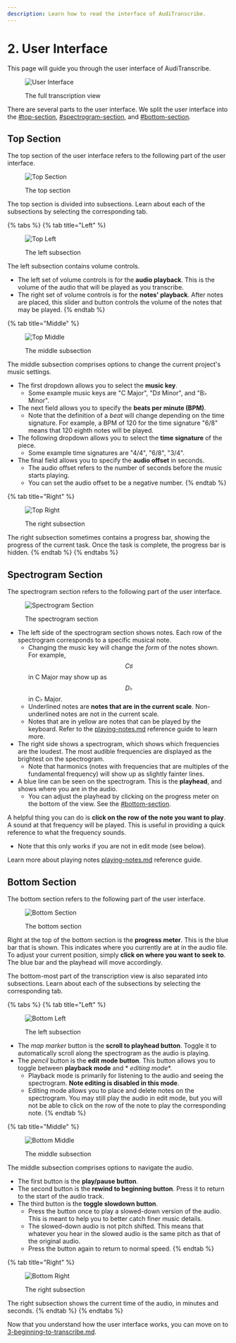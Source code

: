 ```yaml
---
description: Learn how to read the interface of AudiTranscribe.
---
```


# 2. User Interface

This page will guide you through the user interface of AudiTranscribe.

<figure><img src="img/2-user-interface/ui.png" alt="User Interface"><figcaption><p>The full transcription view</p></figcaption></figure>

There are several parts to the user interface. We split the user interface into
the [#top-section](2-user-interface.md#top-section "mention"), [#spectrogram-section](2-user-interface.md#spectrogram-section "mention"),
and [#bottom-section](2-user-interface.md#bottom-section "mention").

## Top Section

The top section of the user interface refers to the following part of the user interface.

<figure><img src="img/2-user-interface/top.png" alt="Top Section"><figcaption><p>The top section</p></figcaption></figure>

The top section is divided into subsections. Learn about each of the subsections by selecting the corresponding tab.

{% tabs %}
{% tab title="Left" %}
<figure><img src="img/2-user-interface/top-left.png" alt="Top Left"><figcaption><p>The left subsection</p></figcaption></figure>

The left subsection contains volume controls.

* The left set of volume controls is for the **audio playback**. This is the volume of the audio that will be played as
  you transcribe.
* The right set of volume controls is for the **notes' playback**. After notes are placed, this slider and button
  controls the volume of the notes that may be played.
  {% endtab %}

{% tab title="Middle" %}
<figure><img src="img/2-user-interface/top-middle.png" alt="Top Middle"><figcaption><p>The middle subsection</p></figcaption></figure>

The middle subsection comprises options to change the current project's music settings.

* The first dropdown allows you to select the **music key**.
    * Some example music keys are "C Major", "D♯ Minor", and "B♭ Minor".
* The next field allows you to specify the **beats per minute (BPM)**.
    * Note that the definition of a _beat_ will change depending on the time signature. For example, a BPM of 120 for
      the time signature "6/8" means that 120 eighth notes will be played.
* The following dropdown allows you to select the **time signature** of the piece.
    * Some example time signatures are "4/4", "6/8", "3/4".
* The final field allows you to specify the **audio offset** in seconds.
    * The audio offset refers to the number of seconds before the music starts playing.
    * You can set the audio offset to be a negative number.
      {% endtab %}

{% tab title="Right" %}
<figure><img src="img/2-user-interface/top-right.png" alt="Top Right"><figcaption><p>The right subsection</p></figcaption></figure>

The right subsection sometimes contains a progress bar, showing the progress of the current task. Once the task is
complete, the progress bar is hidden.
{% endtab %}
{% endtabs %}

## Spectrogram Section

The spectrogram section refers to the following part of the user interface.

<figure><img src="img/2-user-interface/spectrogram.png" alt="Spectrogram Section"><figcaption><p>The spectrogram section</p></figcaption></figure>

* The left side of the spectrogram section shows notes. Each row of the spectrogram corresponds to a specific musical
  note.
    * Changing the music key will change the _form_ of the notes shown. For example, $$C♯$$ in C Major may show up as
      $$D♭$$ in C♭ Major.
    * Underlined notes are **notes that are in the current scale**. Non-underlined notes are not in the current scale.
    * Notes that are in yellow are notes that can be played by the keyboard. Refer to
      the [playing-notes.md](../reference/playing-notes.md "mention") reference guide to learn more.
* The right side shows a spectrogram, which shows which frequencies are the loudest. The most audible frequencies are
  displayed as the brightest on the spectrogram.
    * Note that harmonics (notes with frequencies that are multiples of the fundamental frequency) will show up as
      slightly fainter lines.
* A blue line can be seen on the spectrogram. This is the **playhead**, and shows where you are in the audio.
    * You can adjust the playhead by clicking on the progress meter on the bottom of the view. See
      the [#bottom-section](2-user-interface.md#bottom-section "mention").

A helpful thing you can do is **click on the row of the note you want to play**. A sound at that frequency will be
played. This is useful in providing a quick reference to what the frequency sounds.

* Note that this only works if you are not in edit mode (see below).

Learn more about playing notes [playing-notes.md](../reference/playing-notes.md "mention") reference guide.

## Bottom Section

The bottom section refers to the following part of the user interface.

<figure><img src="img/2-user-interface/bottom.png" alt="Bottom Section"><figcaption><p>The bottom section</p></figcaption></figure>

Right at the top of the bottom section is the **progress meter**. This is the blue bar that is shown. This indicates
where you currently are at in the audio file. To adjust your current position, simply **click on where you want to seek
to**. The blue bar and the playhead will move accordingly.

The bottom-most part of the transcription view is also separated into subsections. Learn about each of the subsections
by selecting the corresponding tab.

{% tabs %}
{% tab title="Left" %}
<figure><img src="img/2-user-interface/bottom-left.png" alt="Bottom Left"><figcaption><p>The left subsection</p></figcaption></figure>

* The _map marker_ button is the **scroll to playhead button**. Toggle it to automatically scroll along the spectrogram
  as the audio is playing.
* The _pencil_ button is the **edit mode button**. This button allows you to toggle between **playback mode** and *
  *editing mode**.
    * Playback mode is primarily for listening to the audio and seeing the spectrogram. **Note editing is disabled in
      this mode**.
    * Editing mode allows you to place and delete notes on the spectrogram. You may still play the audio in edit mode,
      but you will not be able to click on the row of the note to play the corresponding note.
      {% endtab %}

{% tab title="Middle" %}
<figure><img src="img/2-user-interface/bottom-middle.png" alt="Bottom Middle"><figcaption><p>The middle subsection</p></figcaption></figure>

The middle subsection comprises options to navigate the audio.

* The first button is the **play/pause button**.
* The second button is the **rewind to beginning button**. Press it to return to the start of the audio track.
* The third button is the **toggle slowdown button**.
    * Press the button once to play a slowed-down version of the audio. This is meant to help you to better catch finer
      music details.
    * The slowed-down audio is not pitch shifted. This means that whatever you hear in the slowed audio is the same
      pitch as that of the original audio.
    * Press the button again to return to normal speed.
      {% endtab %}

{% tab title="Right" %}
<figure><img src="img/2-user-interface/bottom-right.png" alt="Bottom Right"><figcaption><p>The right subsection</p></figcaption></figure>

The right subsection shows the current time of the audio, in minutes and seconds.
{% endtab %}
{% endtabs %}

Now that you understand how the user interface works, you can move on
to [3-beginning-to-transcribe.md](3-beginning-to-transcribe.md "mention").
